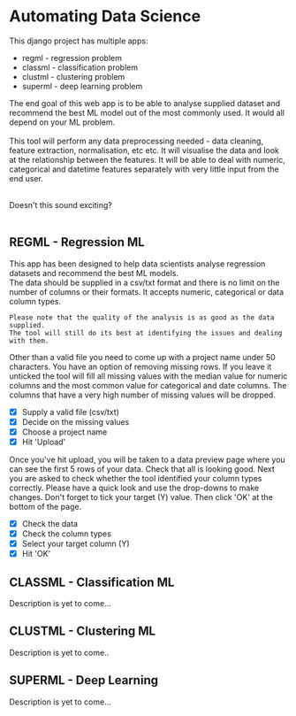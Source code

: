 # Automating Data Science

This django project has multiple apps:

* regml - regression problem
* classml - classification problem
* clustml - clustering problem
* superml - deep learning problem

The end goal of this web app is to be able to analyse supplied dataset and recommend the best ML model out of the most commonly used. It would all depend on your ML problem.
<br><br>
This tool will perform any data preprocessing needed - data cleaning, feature extraction, normalisation, etc etc. It will visualise the data and look at the relationship between the features. It will be able to deal with numeric, categorical and datetime features separately with very little input from the end user.<br><br>

Doesn't this sound exciting?<br><br>

## REGML - Regression ML

This app has been designed to help data scientists analyse regression datasets and recommend the best ML models.<br>
The data should be supplied in a csv/txt format and there is no limit on the number of columns or their formats. It accepts numeric, categorical or data column types. 

```text
Please note that the quality of the analysis is as good as the data supplied.
The tool will still do its best at identifying the issues and dealing with them.
```

Other than a valid file you need to come up with a project name under 50 characters.
You have an option of removing missing rows. If you leave it unticked the tool will fill all missing values with the median value for numeric columns and the most common value for categorical and date columns. 
The columns that have a very high number of missing values will be dropped.

- [x] Supply a valid file (csv/txt)
- [x] Decide on the missing values
- [x] Choose a project name
- [x] Hit 'Upload'

Once you've hit upload, you will be taken to a data preview page where you can see the first 5 rows of your data. Check that all is looking good.
Next you are asked to check whether the tool identified your column types correctly. Please have a quick look and use the drop-downs to make changes. 
Don't forget to tick your target (Y) value. Then click 'OK' at the bottom of the page.

- [x] Check the data
- [x] Check the column types
- [x] Select your target column (Y)
- [x] Hit 'OK'
 
## CLASSML - Classification ML

Description is yet to come...

## CLUSTML - Clustering ML

Description is yet to come..

## SUPERML - Deep Learning

Description is yet to come...